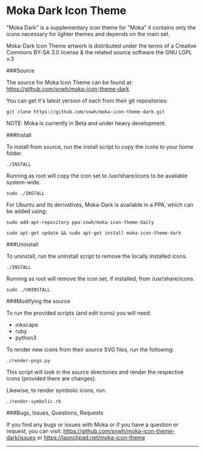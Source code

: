 Moka Dark Icon Theme
====================

"Moka Dark" is a supplementary icon theme for "Moka" it contains only the icons necessary for lighter themes and depends on the main set.

Moka-Dark Icon Theme artwork is distributed under the terms of a Creative Commons BY-SA 3.0 license & the related source software the GNU LGPL v.3

###Source

The source for Moka Icon Theme can be found at: https://github.com/snwh/moka-icon-theme-dark

You can get it's latest version of each from their git repositories:

    git clone https://github.com/snwh/moka-icon-theme-dark.git

NOTE: Moka is currently in Beta and under heavy development.

###Install

To install from source, run the install script to copy the icons to your home folder. 

    ./INSTALL

Running as root will copy the icon set to  /usr/share/icons to be available system-wide.
    
    sudo ./INSTALL

For Ubuntu and its derivatives, Moka-Dark is available in a PPA, which can be added using:

    sudo add-apt-repository ppa:snwh/moka-icon-theme-daily 

    sudo apt-get update && sudo apt-get install moka-icon-theme-dark

###Uninstall

To uninstall, run the uninstall script to remove the locally installed icons. 

    ./INSTALL

Running as root will remove the icon set, if installed, from /usr/share/icons.
    
    sudo ./UNINSTALL

###Modifying the source

To run the provided scripts (and edit icons) you will need:

 * inkscape
 * ruby
 * python3

To render new icons from their source SVG files, run the following:

    ./render-pngs.py

This script will look in the source directories and render the respective icons (provided there are changes).

Likewise, to render symbolic icons, run:

    ./render-symbolic.rb

###Bugs, Issues, Questions, Requests

If you find any bugs or issues with Moka or if you have a question or request, you can visit: https://github.com/snwh/moka-icon-theme-dark/issues or https://launchpad.net/moka-icon-theme

-----------
